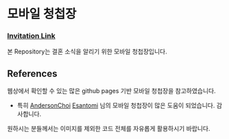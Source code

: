 # 모바일 청첩장
### [Invitation Link](https://dmsduf93.github.io/Wedding-invitation-Eng/)
본 Repository는 결혼 소식을 알리기 위한 모바일 청첩장입니다.

## References
웹상에서 확인할 수 있는 많은 github pages 기반 모바일 청첩장을 참고하였습니다. 
- 특히 [AndersonChoi](https://github.com/AndersonChoi/wedding-card) [Esantomi](https://github.com/Esantomi/wedding/tree/main?tab=readme-ov-file) 님의 모바일 청첩장이 많은 도움이 되었습니다. 감사합니다.

원하시는 분들께서는 이미지를 제외한 코드 전체를 자유롭게 활용하시기 바랍니다.
